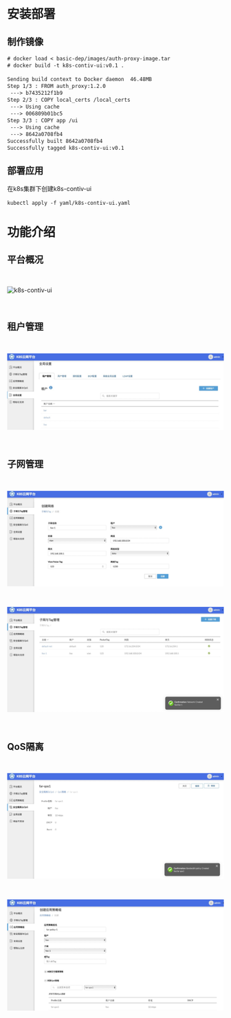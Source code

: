 
# 安装部署

## 制作镜像

```
# docker load < basic-dep/images/auth-proxy-image.tar
# docker build -t k8s-contiv-ui:v0.1 . 

Sending build context to Docker daemon  46.48MB
Step 1/3 : FROM auth_proxy:1.2.0
 ---> b7435212f1b9
Step 2/3 : COPY local_certs /local_certs
 ---> Using cache
 ---> 006809b01bc5
Step 3/3 : COPY app /ui
 ---> Using cache
 ---> 8642a0708fb4
Successfully built 8642a0708fb4
Successfully tagged k8s-contiv-ui:v0.1
```

## 部署应用

在k8s集群下创建k8s-contiv-ui

` kubectl apply -f yaml/k8s-contiv-ui.yaml `


# 功能介绍

## 平台概况

<br>

![k8s-contiv-ui](docs/images/readme-0.jpg)

<br>

## 租户管理

<br>

![k8s-contiv-ui](docs/images/readme-1.jpg)

<br>

## 子网管理

<br>

![k8s-contiv-ui](docs/images/readme-2.jpg)

<br>

![k8s-contiv-ui](docs/images/readme-3.jpg)

<br>

## QoS隔离

<br>

![k8s-contiv-ui](docs/images/readme-4.jpg)

<br>

![k8s-contiv-ui](docs/images/readme-5.jpg)

<br>





